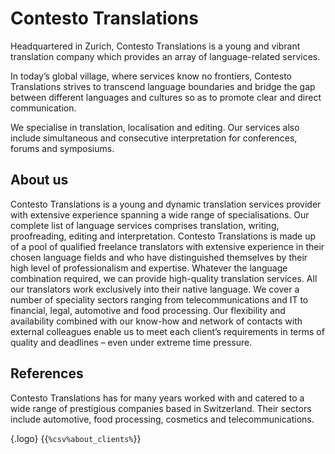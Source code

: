 # Contesto Translations

Headquartered in Zurich, Contesto Translations is a young and vibrant translation company which provides an array of language-related services.

In today’s global village, where services know no frontiers, Contesto Translations strives to transcend language boundaries and bridge the gap between different languages and cultures so as to promote clear and direct communication.

We specialise in translation, localisation and editing. Our services also include simultaneous and consecutive interpretation for conferences, forums and symposiums.

## About us

Contesto Translations is a young and dynamic translation services provider with extensive experience spanning a wide range of specialisations. Our complete list of language services comprises translation, writing, proofreading, editing and interpretation. Contesto Translations is made up of a pool of qualified freelance translators with extensive experience in their chosen language fields and who have distinguished themselves by their high level of professionalism and expertise. Whatever the language combination required, we can provide high-quality translation services. All our translators work exclusively into their native language. We cover a number of speciality sectors ranging from telecommunications and IT to financial, legal, automotive and food processing. Our flexibility and availability combined with our know-how and network of contacts with external colleagues enable us to meet each client’s requirements in terms of quality and deadlines – even under extreme time pressure.

## References

Contesto Translations has for many years worked with and catered to a wide range of prestigious companies based in Switzerland. Their sectors include automotive, food processing, cosmetics and telecommunications.

{.logo}
{{`%csv%about_clients%`}}
